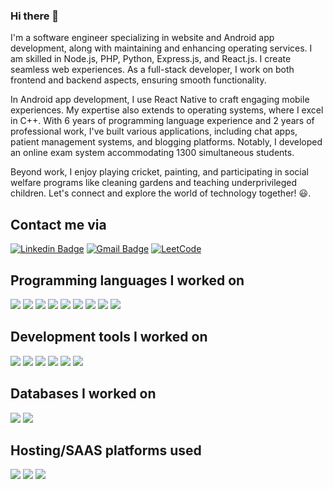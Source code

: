 ### Hi there 👋
I'm a software engineer specializing in website and Android app development, along with maintaining and enhancing operating services. I am skilled in Node.js, PHP, Python, Express.js, and React.js. I create seamless web experiences. As a full-stack developer, I work on both frontend and backend aspects, ensuring smooth functionality.

In Android app development, I use React Native to craft engaging mobile experiences. My expertise also extends to operating systems, where I excel in C++. With 6 years of programming language experience and 2 years of professional work, I've built various applications, including chat apps, patient management systems, and blogging platforms. Notably, I developed an online exam system accommodating 1300 simultaneous students.

Beyond work, I enjoy playing cricket, painting, and participating in social welfare programs like cleaning gardens and teaching underprivileged children. Let's connect and explore the world of technology together! :smiley:. 
<!--
**Kelta-King/Kelta-King** is a ✨ _special_ ✨ repository because its `README.md` (this file) appears on your GitHub profile.
-->
## Contact me via
[![Linkedin Badge](https://img.shields.io/badge/-LinkedIn-blue?style=for-the-badge&logo=Linkedin&logoColor=white&link=https://in.linkedin.com/in/kushang-shah-85a250181)](https://in.linkedin.com/in/kushang-shah-85a250181)
[![Gmail Badge](https://img.shields.io/badge/-Gmail-c14438?style=for-the-badge&logo=Gmail&logoColor=white&link=mailto:webdeveloperkelta@gmail.com)](mailto:webdeveloperkelta@gmail.com)
[![LeetCode](https://img.shields.io/badge/LeetCode-000000?style=for-the-badge&logo=LeetCode&logoColor=#d16c06&link=https://leetcode.com/KushangShah/)](https://leetcode.com/KushangShah/)

## Programming languages I worked on

![](https://img.shields.io/badge/Code-NodeJS-informational?style=for-the-badge&logo=node.js&color=3C873A)
![](https://img.shields.io/badge/Code-JavaScript-informational?style=for-the-badge&logo=javascript&color=yellow)
![](https://img.shields.io/badge/Code-express-informational?style=for-the-badge&logo=express&color=white)
![](https://img.shields.io/badge/Code-c++-informational?style=for-the-badge&logo=c%2B%2B&color=%2300599C)
![](https://img.shields.io/badge/Code-php-informational?style=for-the-badge&logo=php&color=787CB5)
![](https://img.shields.io/badge/Code-ReactJS-informational?style=for-the-badge&logo=react&color=61dbfb)
![](https://img.shields.io/badge/Code-react_native-informational?style=for-the-badge&logo=react&color=%2320232a)
![](https://img.shields.io/badge/Code-Python-informational?style=for-the-badge&logo=python&color=FFD43B)
![](https://img.shields.io/badge/Code-Django-informational?style=for-the-badge&logo=django&color=092e20)

## Development tools I worked on
![](https://img.shields.io/badge/Tools-Git-informational?style=for-the-badge&logo=git&logoColor=white&color=2bbc8a)
![](https://img.shields.io/badge/Tools-Github-informational?style=for-the-badge&logo=github&logoColor=white&color=black)
![](https://img.shields.io/badge/Tools-PERFORCE-informational?style=for-the-badge&logo=PERFORCE&logoColor=white&color=00AEEF)
![](https://img.shields.io/badge/API-Postman-informational?style=for-the-badge&logo=postman&logoColor=white&color=FF6C37)
![](https://img.shields.io/badge/Testing-jest-informational?style=for-the-badge&logo=jest&logoColor=white&color=%23C21325)
![](https://img.shields.io/badge/Package-NPM-informational?style=for-the-badge&logo=NPM&logoColor=white&color=%23CB3837)

## Databases I worked on
![](https://img.shields.io/badge/Database-MySQL-informational?style=for-the-badge&logo=mysql&logoColor=white&color=f29111)
![](https://img.shields.io/badge/Database-postgres-informational?style=for-the-badge&logo=postgresql&logoColor=white&color=%23316192)

## Hosting/SAAS platforms used
![](https://img.shields.io/badge/Hosting-github%20pages-informational?style=for-the-badge&logo=github&logoColor=white&color=121013)
![](https://img.shields.io/badge/Hosting-heroku-informational?style=for-the-badge&logo=heroku&logoColor=white&color=%23430098)
![](https://img.shields.io/badge/Hosting-Render-informational?style=for-the-badge&logo=Render&logoColor=white&color=%46E3B7)
